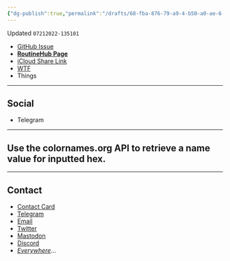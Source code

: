 ```yaml
---
{"dg-publish":true,"permalink":"/drafts/68-fba-876-79-a9-4-b50-a0-ae-6-ef-08-a2-f5-c66/","dgHomeLink":true,"dgPassFrontmatter":false}
---
```


Updated `07212022-135101`

- [GitHub Issue](https://github.com/extratone/i/issues/)
- [**RoutineHub Page**](https://routinehub.co/shortcut/)
- [iCloud Share Link]()
- [WTF](https://davidblue.wtf/drafts/68FBA876-79A9-4B50-A0AE-6EF08A2F5C66.html)
- Things

---

## Social

- Telegram

---

## Use the colornames.org API to retrieve a name value for inputted hex.





---

## Contact

- [Contact Card](https://davidblue.wtf/db.vcf)
- [Telegram](https://t.me/extratone)
- [Email](mailto:davidblue@extratone.com) 
- [Twitter](https://twitter.com/NeoYokel)
- [Mastodon](https://mastodon.social/@DavidBlue)
- [Discord](https://discord.gg/0b9KQUKP858b0iZF)
- [*Everywhere*](https://raindrop.io/davidblue/social-directory-21059174)...